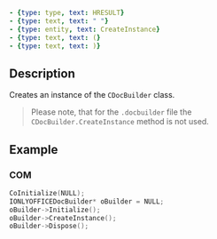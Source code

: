 ```yml signature
- {type: type, text: HRESULT}
- {type: text, text: " "}
- {type: entity, text: CreateInstance}
- {type: text, text: (}
- {type: text, text: )}
```

## Description

Creates an instance of the `CDocBuilder` class.

> Please note, that for the `.docbuilder` file the `CDocBuilder.CreateInstance` method is not used.

## Example

### COM

```cpp
CoInitialize(NULL);
IONLYOFFICEDocBuilder* oBuilder = NULL;
oBuilder->Initialize();
oBuilder->CreateInstance();
oBuilder->Dispose();
```
